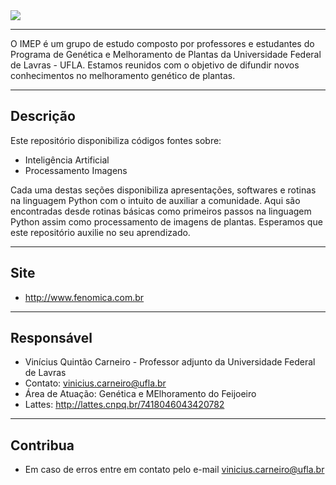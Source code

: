 ﻿<img src="https://user-images.githubusercontent.com/16979085/65692206-8844fb00-e048-11e9-9e28-c58563a5464a.PNG">

---
O IMEP é um grupo de estudo composto por professores e estudantes do Programa de Genética e Melhoramento de Plantas da Universidade Federal de Lavras - UFLA.
Estamos reunidos com o objetivo de difundir novos conhecimentos no melhoramento genético de plantas.

---
## Descrição

Este repositório disponibiliza códigos fontes sobre:

- Inteligência Artificial 
- Processamento Imagens

Cada uma destas seções disponibiliza apresentações, softwares e rotinas na linguagem Python com o intuito de auxiliar a comunidade. 
Aqui são encontradas desde rotinas básicas como primeiros passos na linguagem Python assim como processamento de imagens de plantas. 
Esperamos que este repositório auxilie no seu aprendizado. 

---

## Site

- http://www.fenomica.com.br

---

## Responsável

- Vinícius Quintão Carneiro - Professor adjunto da Universidade Federal de Lavras 
- Contato: vinicius.carneiro@ufla.br
- Área de Atuação: Genética e MElhoramento do Feijoeiro
- Lattes: http://lattes.cnpq.br/7418046043420782 

---

## Contribua

- Em caso de erros entre em contato pelo e-mail vinicius.carneiro@ufla.br
